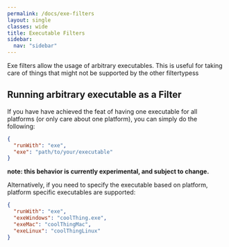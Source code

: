 ```yaml
---
permalink: /docs/exe-filters
layout: single
classes: wide
title: Executable Filters
sidebar:
  nav: "sidebar"
---
```


Exe filters allow the usage of arbitrary executables. This is useful for taking care of things that might not be supported by the other filtertypess

## Running arbitrary executable as a Filter

If you have have achieved the feat of having one executable for all platforms (or only care about one platform), you can simply do the following:

```json
{
  "runWith": "exe",
  "exe": "path/to/your/executable"
}
```

**note: this behavior is currently experimental, and subject to change.**

Alternatively, if you need to specify the executable based on platform, platform specific executables are supported:

```json
{
  "runWith": "exe",
  "exeWindows": "coolThing.exe",
  "exeMac": "coolThingMac",
  "exeLinux": "coolThingLinux"
}
```
